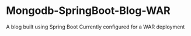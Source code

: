 # Mongodb-SpringBoot-Blog-WAR
A blog built using Spring Boot
Currently configured for a WAR deployment

